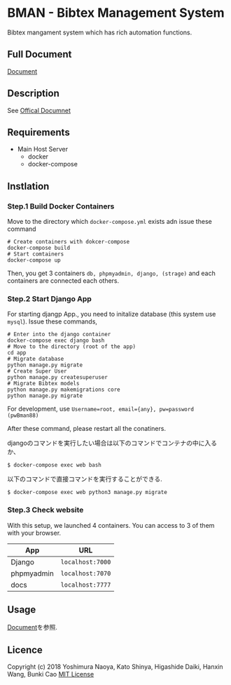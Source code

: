 # BMAN - Bibtex Management System
Bibtex mangament system which has rich automation functions.


## Full Document
[Document]()


## Description
See [Offical Documnet](#)

## Requirements
+ Main Host Server
  + docker
  + docker-compose
  



## Instlation
### Step.1 Build Docker Containers
Move to the directory which `docker-compose.yml` exists adn issue these command
```
# Create containers with dokcer-compose
docker-compose build
# Start comtainers
docker-compose up 
```
Then, you get 3 containers `db, phpmyadmin, django, (strage)` and each containers are connected each others.


### Step.2 Start Django App
For starting djangp App., you need to initalize database (this system use `mysql`). Issue these commands,

```
# Enter into the django container
docker-compose exec django bash
# Move to the directory (root of the app)
cd app
# Migrate database
python manage.py migrate
# Create Super User
python manage.py createsuperuser
# Migrate Bibtex models
python manage.py makemigrations core
python manage.py migrate
```

For development, use `Username=root, email={any}, pw=password (pwBman88)`

After these command, please restart all the conatiners.



djangoのコマンドを実行したい場合は以下のコマンドでコンテナの中に入るか、
```
$ docker-compose exec web bash
```
以下のコマンドで直接コマンドを実行することができる.
```
$ docker-compose exec web python3 manage.py migrate
```



### Step.3 Check website
With this setup, we launched 4 containers. You can access to 3 of them with your browser.

| App        | URL              |
|------------|------------------|
| Django     | `localhost:7000` |
| phpmyadmin | `localhost:7070` |
| docs       | `localhost:7777` |


## Usage
[Document](#)を参照.


## Licence
Copyright (c) 2018 Yoshimura Naoya, Kato Shinya, Higashide Daiki, Hanxin Wang, Bunki Cao
[MIT License](./LICENSE)

